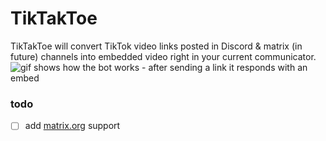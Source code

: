 # TikTakToe
TikTakToe will convert TikTok video links posted in Discord & matrix (in future) channels into
embedded video right in your current communicator.
![gif shows how the bot works - after sending a link it responds with an embed](screenshots/showcase.gif)

### todo
- [ ] add [matrix.org](https://matrix.org/) support
